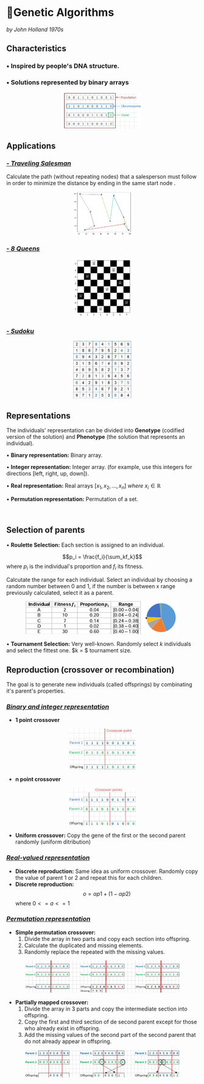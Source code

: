 # 🧬Genetic Algorithms

_by John Holland 1970s_

## Characteristics
 ### • Inspired by people's DNA structure.
 ### • Solutions represented by binary arrays
<p align="center">
    <img width="40%" src="imgs/1.jpg"> </img>
</p>


##  Applications
### <u> _[- Traveling Salesman](https://github.com/saracarolina12/IA_School/blob/master/Semestres/Optimizaci%C3%B3n%20y%20Metaheur%C3%ADsticas%20II/Code/Evolutionary%20Computation/Genetic%20Algorithms/TravelerSalesman/TravelerSalesman.ipynb)_ </u>
Calculate the path (without repeating nodes) that a salesperson must follow in order to minimize the distance by ending in the same start node . 
<p align="center">
    <img width="30%" src="imgs/TravelingSalesman.jpg"> </img>
</p>

### <u> _[- 8 Queens](https://github.com/saracarolina12/IA_School/blob/master/Semestres/Optimizaci%C3%B3n%20y%20Metaheur%C3%ADsticas%20II/Code/Evolutionary%20Computation/Genetic%20Algorithms/8Queens/8Queens.ipynb)_ </u>
<p align="center">
    <img width="30%" src="imgs/8Queens.png"> </img>
</p>

### <u> _[- Sudoku](https://www.researchgate.net/publication/311250094/figure/fig1/AS:550057118101504@1508155244101/A-Sudoku-with-17-clues-and-its-unique-solution.png)_ </u>
<p align="center">
    <img width="30%" src="imgs/sudoku.png"> </img>
</p>


##  Representations
The individuals' representation can be divided into **Genotype** (codified version of the solution) and **Phenotype** (the solution that represents an individual).

• **Binary representation:** Binary array. 

• **Integer representation:** Integer array. (for example, use this integers for directions [left, right, up, down]).

• **Real representation:** Real arrays [$x_1, x_2,...,x_n$] $where$ $x_i ∈ ℝ$

• **Permutation representation:** Permutation of a set.


</br>

## Selection of parents
• **Roulette Selection:** Each section is assigned to an individual.

$$p_i = \frac{f_i}{\sum_kf_k}$$
where $p_i$ is the individual's proportion and $f_i$ its fitness.

Calcutate the range for each individual. Select an individual by choosing a random number between 0 and 1, if the number is between x range previously calculated, select it as a parent.
<p align="center">
    <img width="60%" src="imgs/rouletteSelection_2.jpg"> </img>
    <img width="19%" src="imgs/rouletteSelection.jpg"> </img>
</p>

• **Tournament Selection:** Very well-known. Randomly select $k$ individuals and select the fittest one. $k = $ tournament size.



## Reproduction (crossover or recombination)
The goal is to generate new individuals (called offsprings) by combinating it's parent's properties.

### <u>*Binary and integer representation*</u>
* **1 point crossover**
<p align="center">
    <img width="35%" src="imgs/1point_crossover.jpg"> </img>
</p>

* **n point crossover**
<p align="center">
    <img width="35%" src="imgs/npoint_crossover.jpg"> </img>
</p>

* **Uniform crossover:** Copy the gene of the first or the second parent randomly (uniform ditribution)


### <u>*Real-valued representation*</u>
* **Discrete reproduction:** Same idea as uniform crossover. Randomly copy the value of parent 1 or 2 and repeat this for each children.
* **Discrete reproduction:** $$ o = \alpha p1 + (1-\alpha p2) $$ where $0<=a<=1$

### <u>*Permutation representation*</u>
* **Simple permutation crossover:** 
    1. Divide the array in two parts and copy each section into offspring.
    2. Calculate the duplicated and missing elements.
    3. Randomly replace the repeated with the missing values.
<p align="center">
    <img width="80%" src="imgs/SPC.jpg"> </img>
</p>

* **Partially mapped crossover:** 
    1. Divide the array in 3 parts and copy the intermediate section into offspring.
    2. Copy the first and third section of de second parent except for those who already exist in offspring.
    3. Add the missing values of the second part of the second parent that do not already appear in offspring.
<p align="center">
    <img width="80%" src="imgs/PMC.jpg"> </img>
</p>